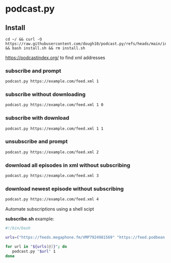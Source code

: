 # podcast.py

## Install

```text
cd ~/ && curl -O https://raw.githubusercontent.com/dough10/podcast.py/refs/heads/main/install.sh && bash install.sh && rm install.sh
```

<https://podcastindex.org/> to find xml addresses

### subscribe and prompt

```bash
podcast.py https://example.com/feed.xml 1
```

### subscribe without downloading

```bash
podcast.py https://example.com/feed.xml 1 0
```

### subscribe with download

```bash
podcast.py https://example.com/feed.xml 1 1
```

### unsubscribe and prompt

```bash
podcast.py https://example.com/feed.xml 2
```

### download all episodes in xml without subscribing

```bash
podcast.py https://example.com/feed.xml 3
```

### download newest episode without subscribing

```bash
podcast.py https://example.com/feed.xml 4
```

Automate subscriptions using a shell scipt

**subscribe.sh** example:

```bash
#!/bin/bash

urls=("https://feeds.megaphone.fm/VMP7924981569" "https://feed.podbean.com/tonyia/feed.xml" "https://feeds.simplecast.com/jn7O6Fnt")

for url in "${urls[@]}"; do
   podcast.py "$url" 1
done

```
